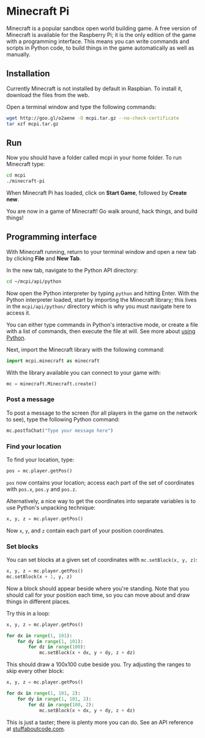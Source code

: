 # Minecraft Pi

Minecraft is a popular sandbox open world building game. A free version of Minecraft is available for the Raspberry Pi; it is the only edition of the game with a programming interface. This means you can write commands and scripts in Python code, to build things in the game automatically as well as manually.

## Installation

Currently Minecraft is not installed by default in Raspbian. To install it, download the files from the web.

Open a terminal window and type the following commands:

```bash
wget http://goo.gl/o2aene -O mcpi.tar.gz --no-check-certificate
tar xzf mcpi.tar.gz
```

## Run

Now you should have a folder called mcpi in your home folder. To run Minecraft type:

```bash
cd mcpi
./minecraft-pi
```

When Minecraft Pi has loaded, click on **Start Game**, followed by **Create new**.

You are now in a game of Minecraft! Go walk around, hack things, and build things!

## Programming interface

With Minecraft running, return to your terminal window and open a new tab by clicking **File** and **New Tab**.

In the new tab, navigate to the Python API directory:

```bash
cd ~/mcpi/api/python
```

Now open the Python interpreter by typing `python` and hitting Enter. With the Python interpreter loaded, start by importing the Minecraft library; this lives in the `mcpi/api/python/` directory which is why you must navigate here to access it.

You can either type commands in Python's interactive mode, or create a file with a list of commands, then execute the file at will. See more about [using Python](../python/README.md).

Next, import the Minecraft library with the following command:

```python
import mcpi.minecraft as minecraft
```

With the library available you can connect to your game with:

```python
mc = minecraft.Minecraft.create()
```

### Post a message

To post a message to the screen (for all players in the game on the network to see), type the following Python command:

```python
mc.postToChat("Type your message here")
```

### Find your location

To find your location, type:

```python
pos = mc.player.getPos()
```

`pos` now contains your location; access each part of the set of coordinates with `pos.x`, `pos.y` and `pos.z`.

Alternatively, a nice way to get the coordinates into separate variables is to use Python's unpacking technique:

```python
x, y, z = mc.player.getPos()
```

Now `x`, `y`, and `z` contain each part of your position coordinates.

### Set blocks

You can set blocks at a given set of coordinates with `mc.setBlock(x, y, z)`:

```python
x, y, z = mc.player.getPos()
mc.setBlock(x + 1, y, z)
```

Now a block should appear beside where you're standing. Note that you should call for your position each time, so you can move about and draw things in different places.

Try this in a loop:

```python
x, y, z = mc.player.getPos()

for dx in range(1, 101):
    for dy in range(1, 101):
        for dz in range(100):
            mc.setBlock(x + dx, y + dy, z + dz)
```

This should draw a 100x100 cube beside you. Try adjusting the ranges to skip every other block:

```python
x, y, z = mc.player.getPos()

for dx in range(1, 101, 2):
    for dy in range(1, 101, 2):
        for dz in range(100, 2):
            mc.setBlock(x + dx, y + dy, z + dz)
```

This is just a taster; there is plenty more you can do. See an API reference at [stuffaboutcode.com](http://www.stuffaboutcode.com/p/minecraft-api-reference.html).
